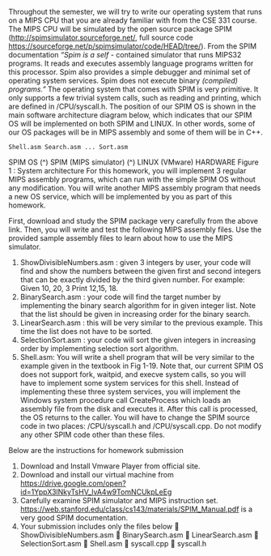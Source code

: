 
Throughout the semester, we will try to write our operating system that runs on a MIPS CPU
that you are already familiar with from the CSE 331 course. The MIPS CPU will be simulated
by the open source package SPIM (http://spimsimulator.sourceforge.net/, full source code
https://sourceforge.net/p/spimsimulator/code/HEAD/tree/). From the SPIM documentation
_“Spim is a self_ - contained simulator that runs MIPS32 programs. It reads and executes
assembly language programs written for this processor. Spim also provides a simple
debugger and minimal set of operating system services. Spim does not execute binary
_(compiled) programs.”_
The operating system that comes with SPIM is very primitive. It only supports a few trivial
system calls, such as reading and printing, which are defined in /CPU/syscall.h.
The position of our SPIM OS is shown in the main software architecture diagram below,
which indicates that our SPIM OS will be implemented on both SPIM and LINUX. In other
words, some of our OS packages will be in MIPS assembly and some of them will be in C++.

```
Shell.asm Search.asm ... Sort.asm
```
SPIM OS (^)
SPIM
(MIPS simulator)
(^)
LINUX (VMware)
HARDWARE
Figure 1 : System architecture
For this homework, you will implement 3 regular MIPS assembly programs, which can run
with the simple SPIM OS without any modification. You will write another MIPS assembly
program that needs a new OS service, which will be implemented by you as part of this
homework.


First, download and study the SPIM package very carefully from the above link. Then, you
will write and test the following MIPS assembly files. Use the provided sample assembly files
to learn about how to use the MIPS simulator.

1. ShowDivisibleNumbers.asm : given 3 integers by user, your code will find and show
    the numbers between the given first and second integers that can be exactly divided by
    the third given number. For example: Given 10, 20, 3 Print 12,15, 18.
2. BinarySearch.asm : your code will find the target number by implementing the binary
    search algorithm for in given integer list. Note that the list should be given in
    increasing order for the binary search.
3. LinearSearch.asm : this will be very similar to the previous example. This time the list
    does not have to be sorted.
4. SelectionSort.asm : your code will sort the given integers in increasing order by
    implementing selection sort algorithm.
5. Shell.asm: You will write a shell program that will be very similar to the example
    given in the textbook in Fig 1-19. Note that, our current SPIM OS does not support
    fork, waitpid, and execve system calls, so you will have to implement some system
    services for this shell. Instead of implementing these three system services, you will
    implement the Windows system procedure call CreateProcess which loads an
    assembly file from the disk and executes it. After this call is processed, the OS returns
    to the caller. You will have to change the SPIM source code in two places:
    /CPU/syscall.h and /CPU/syscall.cpp. Do not modify any other SPIM code other than
    these files.

Below are the instructions for homework submission

1. Download and Install Vmware Player from official site.
2. Download and install our virtual machine from
    https://drive.google.com/open?id=1YppX3lNkyTsHV_lvA4w9TomNCUkpLeEg
3. Carefully examine SPIM simulator and MIPS instruction set.
    https://web.stanford.edu/class/cs143/materials/SPIM_Manual.pdf is a very good SPIM
    documentation.
4. Your submission includes only the files below
     ShowDivisibleNumbers.asm
     BinarySearch.asm
     LinearSearch.asm
     SelectionSort.asm
     Shell.asm
     syscall.cpp
     syscall.h


